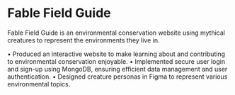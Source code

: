 # Fable Field Guide

Fable Field Guide is an environmental conservation website using mythical creatures to represent the environments they live in. 

•	Produced an interactive website to make learning about and contributing to environmental conservation enjoyable.
•	Implemented secure user login and sign-up using MongoDB, ensuring efficient data management and user authentication.
•	Designed creature personas in Figma to represent various environmental topics.
